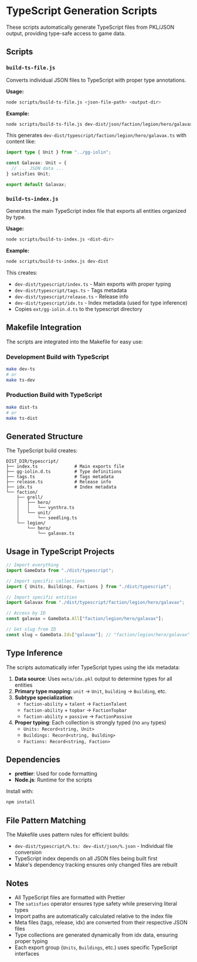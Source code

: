 # TypeScript Generation Scripts

These scripts automatically generate TypeScript files from PKL/JSON output, providing type-safe access to game data.

## Scripts

### `build-ts-file.js`

Converts individual JSON files to TypeScript with proper type annotations.

**Usage:**
```bash
node scripts/build-ts-file.js <json-file-path> <output-dir>
```

**Example:**
```bash
node scripts/build-ts-file.js dev-dist/json/faction/legion/hero/galavax.json dev-dist
```

This generates `dev-dist/typescript/faction/legion/hero/galavax.ts` with content like:
```typescript
import type { Unit } from "../gg-iolin";

const Galavax: Unit = {
  // ... JSON data ...
} satisfies Unit;

export default Galavax;
```

### `build-ts-index.js`

Generates the main TypeScript index file that exports all entities organized by type.

**Usage:**
```bash
node scripts/build-ts-index.js <dist-dir>
```

**Example:**
```bash
node scripts/build-ts-index.js dev-dist
```

This creates:
- `dev-dist/typescript/index.ts` - Main exports with proper typing
- `dev-dist/typescript/tags.ts` - Tags metadata
- `dev-dist/typescript/release.ts` - Release info
- `dev-dist/typescript/idx.ts` - Index metadata (used for type inference)
- Copies `ext/gg-iolin.d.ts` to the typescript directory

## Makefile Integration

The scripts are integrated into the Makefile for easy use:

### Development Build with TypeScript
```bash
make dev-ts
# or
make ts-dev
```

### Production Build with TypeScript
```bash
make dist-ts
# or  
make ts-dist
```

## Generated Structure

The TypeScript build creates:

```
DIST_DIR/typescript/
├── index.ts              # Main exports file
├── gg-iolin.d.ts         # Type definitions
├── tags.ts               # Tags metadata
├── release.ts            # Release info
├── idx.ts                # Index metadata
└── faction/
    ├── grell/
    │   ├── hero/
    │   │   └── vynthra.ts
    │   └── unit/
    │       └── seedling.ts
    └── legion/
        └── hero/
            └── galavax.ts
```

## Usage in TypeScript Projects

```typescript
// Import everything
import GameData from "./dist/typescript";

// Import specific collections
import { Units, Buildings, Factions } from "./dist/typescript";

// Import specific entities
import Galavax from "./dist/typescript/faction/legion/hero/galavax";

// Access by ID
const galavax = GameData.All["faction/legion/hero/galavax"];

// Get slug from ID
const slug = GameData.Ids["galavax"]; // "faction/legion/hero/galavax"
```

## Type Inference

The scripts automatically infer TypeScript types using the idx metadata:

1. **Data source**: Uses `meta/idx.pkl` output to determine types for all entities
2. **Primary type mapping**: `unit` → `Unit`, `building` → `Building`, etc.
3. **Subtype specialization**: 
   - `faction-ability` + `talent` → `FactionTalent`
   - `faction-ability` + `topbar` → `FactionTopbar`
   - `faction-ability` + `passive` → `FactionPassive`
4. **Proper typing**: Each collection is strongly typed (no `any` types)
   - `Units: Record<string, Unit>`
   - `Buildings: Record<string, Building>`
   - `Factions: Record<string, Faction>`

## Dependencies

- **prettier**: Used for code formatting
- **Node.js**: Runtime for the scripts

Install with:
```bash
npm install
```

## File Pattern Matching

The Makefile uses pattern rules for efficient builds:

- `dev-dist/typescript/%.ts: dev-dist/json/%.json` - Individual file conversion
- TypeScript index depends on all JSON files being built first
- Make's dependency tracking ensures only changed files are rebuilt

## Notes

- All TypeScript files are formatted with Prettier
- The `satisfies` operator ensures type safety while preserving literal types
- Import paths are automatically calculated relative to the index file
- Meta files (tags, release, idx) are converted from their respective JSON files
- Type collections are generated dynamically from idx data, ensuring proper typing
- Each export group (`Units`, `Buildings`, etc.) uses specific TypeScript interfaces